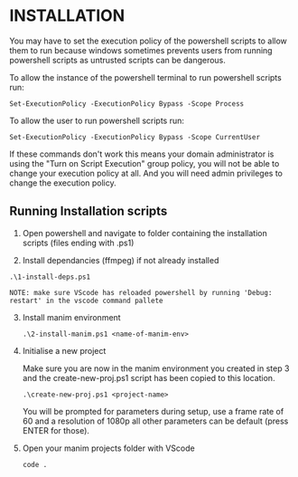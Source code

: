 # INSTALLATION

You may have to set the execution policy of the powershell scripts to allow them to run because windows sometimes prevents users from running powershell scripts as untrusted scripts can be dangerous.

To allow the instance of the powershell terminal to run powershell scripts run:
```terminal
Set-ExecutionPolicy -ExecutionPolicy Bypass -Scope Process
```

To allow the user to run powershell scripts run:

```terminal
Set-ExecutionPolicy -ExecutionPolicy Bypass -Scope CurrentUser
```
If these commands don't work this means your domain administrator is using the "Turn on Script Execution" group policy, you will not be able to change your execution policy at all. And you will need admin privileges to change the execution policy.

## Running Installation scripts

1. Open powershell and navigate to folder containing the installation scripts (files ending with .ps1)

2. Install dependancies (ffmpeg) if not already installed
```terminal
.\1-install-deps.ps1
```
    NOTE: make sure VScode has reloaded powershell by running 'Debug: restart' in the vscode command pallete

3. Install manim environment
    ```terminal
    .\2-install-manim.ps1 <name-of-manim-env>
    ```

4. Initialise a new project

    Make sure you are now in the manim environment you created in step 3 and the create-new-proj.ps1 script has been copied to this location.
    ```terminal
    .\create-new-proj.ps1 <project-name>
    ```
    You will be prompted for parameters during setup, use a frame rate of 60 and a resolution of 1080p all other parameters can be default (press ENTER for those).

5. Open your manim projects folder with VScode
    ```terminal
    code .
    ```
